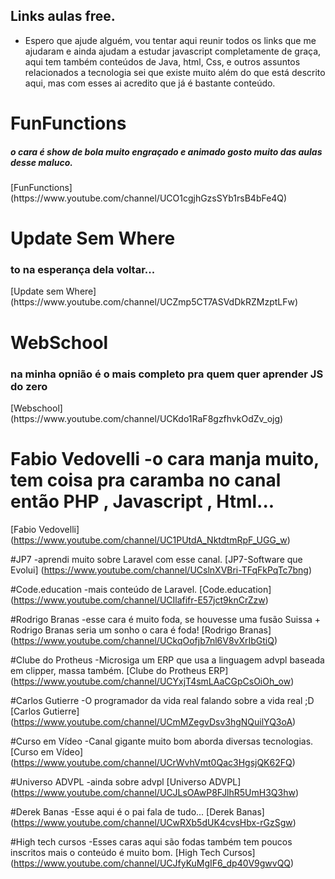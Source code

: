 ## Links aulas free.

- Espero que ajude alguém, vou tentar aqui reunir todos os links que me ajudaram e ainda ajudam a estudar javascript completamente de graça, aqui tem também conteúdos de Java, html, Css, e outros assuntos relacionados a tecnologia sei que existe muito além do que está descrito aqui, mas com esses ai acredito que já é bastante conteúdo.

# FunFunctions 
<h5>o cara é show de bola muito engraçado e animado gosto muito das aulas desse maluco.</h5>
[FunFunctions](https://www.youtube.com/channel/UCO1cgjhGzsSYb1rsB4bFe4Q)

# Update Sem Where 
<h3>to na esperança dela voltar...</h3>
[Update sem Where](https://www.youtube.com/channel/UCZmp5CT7ASVdDkRZMzptLFw)

# WebSchool 
<h3>na minha opnião é o mais completo pra quem quer aprender JS do zero</h3>
[Webschool] (https://www.youtube.com/channel/UCKdo1RaF8gzfhvkOdZv_ojg)

# Fabio Vedovelli -o cara manja muito, tem coisa pra caramba no canal então PHP , Javascript , Html...
[Fabio Vedovelli] (https://www.youtube.com/channel/UC1PUtdA_NktdtmRpF_UGG_w)

#JP7 -aprendi muito sobre Laravel com esse canal.
[JP7-Software que Evolui] (https://www.youtube.com/channel/UCslnXVBri-TFqFkPqTc7bng)

#Code.education -mais conteúdo de Laravel.
[Code.education] (https://www.youtube.com/channel/UCIlafifr-E57jct9knCrZzw)

#Rodrigo Branas -esse cara é muito foda, se houvesse uma fusão Suissa + Rodrigo Branas seria um sonho o cara é foda!
[Rodrigo Branas] (https://www.youtube.com/channel/UCkqOofjb7nl6V8vXrIbGtiQ)

#Clube do Protheus -Microsiga um ERP que usa a linguagem advpl baseada em clipper, massa também.
[Clube do Protheus ERP] (https://www.youtube.com/channel/UCYxjT4smLAaCGpCsOiOh_ow)

#Carlos Gutierre -O programador da vida real falando sobre a vida real ;D
[Carlos Gutierre] (https://www.youtube.com/channel/UCmMZegvDsv3hgNQuilYQ3oA)

#Curso em Vídeo -Canal gigante muito bom aborda diversas tecnologias.
[Curso em Vídeo] (https://www.youtube.com/channel/UCrWvhVmt0Qac3HgsjQK62FQ)

#Universo ADVPL -ainda sobre advpl
[Universo ADVPL] (https://www.youtube.com/channel/UCJLsOAwP8FJlhR5UmH3Q3hw)

#Derek Banas -Esse aqui é o pai fala de tudo...
[Derek Banas] (https://www.youtube.com/channel/UCwRXb5dUK4cvsHbx-rGzSgw)

#High tech cursos -Esses caras aqui são fodas também tem poucos inscritos mais o conteúdo é muito bom.
[High Tech Cursos] (https://www.youtube.com/channel/UCJfyKuMgIF6_dp40V9gwvQQ)


